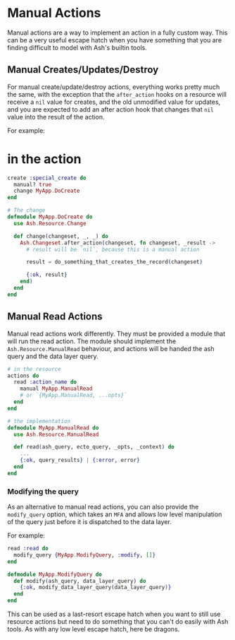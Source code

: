 # Manual Actions

Manual actions are a way to implement an action in a fully custom way. This can be a very useful escape hatch when you have something that you are finding difficult to model with Ash's builtin tools.

## Manual Creates/Updates/Destroy

For manual create/update/destroy actions, everything works pretty much the same, with the exception that the `after_action` hooks on a resource will receive a `nil` value for creates, and the old unmodified value for updates, and you are expected to add an after action hook that changes that `nil` value into the result of the action.

For example:

# in the action

```elixir
create :special_create do
  manual? true
  change MyApp.DoCreate
end

# The change
defmodule MyApp.DoCreate do
  use Ash.Resource.Change

  def change(changeset, _, _) do
    Ash.Changeset.after_action(changeset, fn changeset, _result ->
      # result will be `nil`, because this is a manual action

      result = do_something_that_creates_the_record(changeset)

      {:ok, result}
    end)
  end
end
```

## Manual Read Actions

Manual read actions work differently. They must be provided a module that will run the read action.
The module should implement the `Ash.Resource.ManualRead` behaviour, and actions will be handed the ash query and the data layer query.

```elixir
# in the resource
actions do
  read :action_name do
    manual MyApp.ManualRead
    # or `{MyApp.ManualRead, ...opts}`
  end
end

# the implementation
defmodule MyApp.ManualRead do
  use Ash.Resource.ManualRead

  def read(ash_query, ecto_query, _opts, _context) do
    ...
    {:ok, query_results} | {:error, error}
  end
end
```

### Modifying the query

As an alternative to manual read actions, you can also provide the `modify_query` option, which takes an `MFA` and allows low level manipulation of the query just before it is dispatched to the data layer.

For example:

```elixir
read :read do
  modify_query {MyApp.ModifyQuery, :modify, []}
end

defmodule MyApp.ModifyQuery do
  def modify(ash_query, data_layer_query) do
    {:ok, modify_data_layer_query(data_layer_query)}
  end
end
```

This can be used as a last-resort escape hatch when you want to still use resource actions but need to do something that you can't do easily with Ash tools. As with any low level escape hatch, here be dragons.

